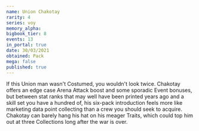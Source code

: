 ```yaml
---
name: Union Chakotay
rarity: 4
series: voy
memory_alpha:
bigbook_tier: 8
events: 13
in_portal: true
date: 30/03/2021
obtained: Pack
mega: false
published: true
---
```


If this Union man wasn't Costumed, you wouldn't look twice. Chakotay offers an edge case Arena Attack boost and some sporadic Event bonuses, but between stat ranks that may well have been printed years ago and a skill set you have a hundred of, his six-pack introduction feels more like marketing data point collecting than a crew you should seek to acquire.  Chakotay can barely hang his hat on his meager Traits, which could top him out at three Collections long after the war is over.
